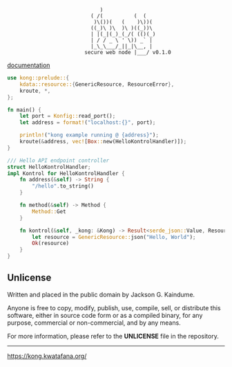 ``` text
                              )                 
                           ( /(          (  (   
                            )\())(   (    )\))(  
                           ((_)\ )\  )\ )((_))\  
                           | |(_|(_)_(_/( (()(_) 
                           | / / _ \ ' \)) _` |  
                           |_\_\___/_||_|\__, |  
                         secure web node |___/ v0.1.0
```

[documentation](https://kong.kwatafana.org/rust/doc/kong/index.html)

``` rust
use kong::prelude::{
    kdata::resource::{GenericResource, ResourceError},
    kroute, *,
};

fn main() {
    let port = Konfig::read_port();
    let address = format!("localhost:{}", port);

    println!("kong example running @ {address}");
    kroute(&address, vec![Box::new(HelloKontrolHandler)]);
}

/// Hello API endpoint controller
struct HelloKontrolHandler;
impl Kontrol for HelloKontrolHandler {
    fn address(&self) -> String {
        "/hello".to_string()
    }

    fn method(&self) -> Method {
        Method::Get
    }

    fn kontrol(&self, _kong: &Kong) -> Result<serde_json::Value, ResourceError> {
        let resource = GenericResource::json("Hello, World");
        Ok(resource)
    }
}
```

## Unlicense

Written and placed in the public domain by Jackson G. Kaindume.

Anyone is free to copy, modify, publish, use, compile, sell, or
distribute this software, either in source code form or as a compiled
binary, for any purpose, commercial or non-commercial, and by any
means.

For more information, please refer to the __UNLICENSE__ file in the
repository.

---

<https://kong.kwatafana.org/>
